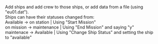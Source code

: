Add ships and add crew to those ships, or add data from a file (using "eu01.dat").  
Ships can have their statuses changed from:  
Available -> on station | Using "Start Mission"  
on mission -> maintenance | Using "End Mission" and saying "y"
maintenace -> Available | Using "Change Ship Status" and setting the ship to "available"